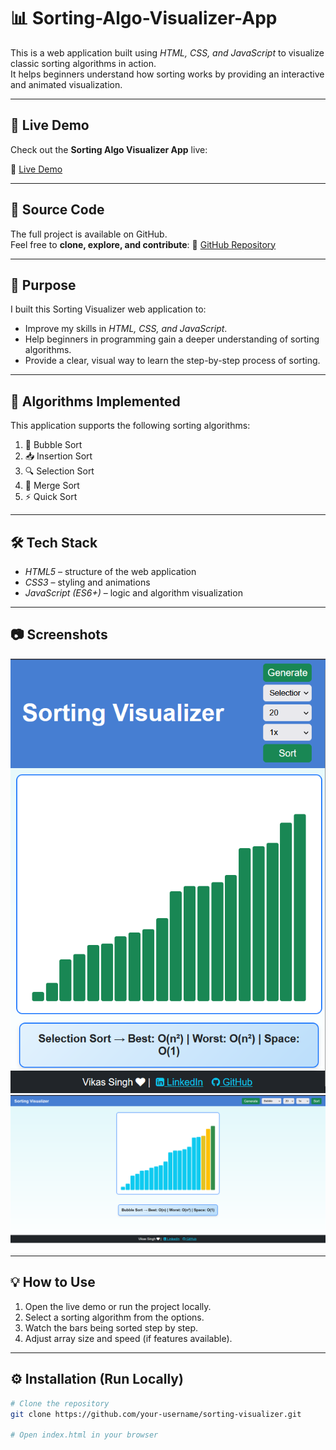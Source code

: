 # 📊 Sorting-Algo-Visualizer-App

This is a web application built using *HTML, CSS, and JavaScript* to visualize classic sorting algorithms in action.  
It helps beginners understand how sorting works by providing an interactive and animated visualization.

---

## 🚀 Live Demo
Check out the **Sorting Algo Visualizer App** live:

🔗 [Live Demo](https://sorting-algo-visualizer-app-uci4.vercel.app/)

---

## 📂 Source Code
The full project is available on GitHub.  
Feel free to **clone, explore, and contribute**:
🔗 [GitHub Repository](git@github.com:Vikas-Singh-dev/)  

---

## 🎯 Purpose
I built this Sorting Visualizer web application to:  
- Improve my skills in *HTML, CSS, and JavaScript*.  
- Help beginners in programming gain a deeper understanding of sorting algorithms.  
- Provide a clear, visual way to learn the step-by-step process of sorting.

---

## 🔢 Algorithms Implemented
This application supports the following sorting algorithms:

1. 🫧 Bubble Sort  
2. 📥 Insertion Sort  
3. 🔍 Selection Sort  
4. 🔗 Merge Sort  
5. ⚡ Quick Sort  

---

## 🛠 Tech Stack
- *HTML5* – structure of the web application  
- *CSS3* – styling and animations  
- *JavaScript (ES6+)* – logic and algorithm visualization  

---

## 📷 Screenshots
![App Screenshot](assets/img1.png)
![App Screenshot](assets/img2.png)



---

## 💡 How to Use
1. Open the live demo or run the project locally.  
2. Select a sorting algorithm from the options.  
3. Watch the bars being sorted step by step.  
4. Adjust array size and speed (if features available).  

---

## ⚙ Installation (Run Locally)
```bash
# Clone the repository
git clone https://github.com/your-username/sorting-visualizer.git

# Open index.html in your browser
